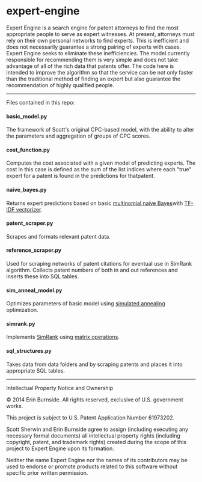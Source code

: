 expert-engine
=============

Expert Engine is a search engine for patent attorneys to find the most appropriate people to serve as expert witnesses. At present, attorneys must rely on their own personal networks to find experts. This is inefficient and does not necessarily guarantee a strong pairing of experts with cases. Expert Engine seeks to eliminate these inefficiencies. The model currently responsible for recommending them is very simple and does not take advantage of all of the rich data that patents offer. The code here is intended to improve the algorithm so that the service can be not only faster than the traditional method of finding an expert but also guarantee the recommendation of highly qualified people.

------------------------------------------------------------------------

Files contained in this repo:

#### basic_model.py
The framework of Scott's original CPC-based model, with the ability to alter the parameters and aggregation of groups of CPC scores.

#### cost_function.py
Computes the cost associated with a given model of predicting experts. The cost in this case is defined as the sum of the list indices where each "true" expert for a patent is found in the predictions for thatpatent.

#### naive_bayes.py
Returns expert predictions based on basic [multinomial naive Bayes]with [TF-IDF vectorizer].

#### patent_scraper.py
Scrapes and formats relevant patent data.

#### reference_scraper.py
Used for scraping networks of patent citations for eventual use in SimRank algorithm. Collects patent numbers of both in and out references and inserts these into SQL tables.

#### sim_anneal_model.py
Optimizes parameters of basic model using [simulated annealing] optimization.

#### simrank.py
Implements [SimRank] using [matrix operations]. 

#### sql_structures.py
Takes data from data folders and by scraping patents and places it into appropriate SQL tables.

------------------------------------------------------------------------

Intellectual Property Notice and Ownership

© 2014 Erin Burnside.  All rights reserved, exclusive of U.S. government works.

This project is subject to U.S. Patent Application Number 61973202. 

Scott Sherwin and Erin Burnside agree to assign (including executing any necessary formal documents) all intellectual property rights (including copyright, patent, and trademark rights) created during the scope of this project to Expert Engine upon its formation.

Neither the name Expert Engine nor the names of its contributors may be used to endorse or promote products related to this software without specific prior written permission.

[multinomial naive bayes]: http://scikit-learn.org/stable/modules/generated/sklearn.naive_bayes.MultinomialNB.html
[tf-idf vectorizer]: http://scikit-learn.org/stable/modules/generated/sklearn.feature_extraction.text.TfidfVectorizer.html
[simulated annealing]: http://leonidzhukov.net/hse/2013/stochmod/papers/KirkpatrickGelattVecchi83.pdf
[simrank]: http://ilpubs.stanford.edu:8090/508/1/2001-41.pdf
[matrix operations]: http://www.cse.unsw.edu.au/~zhangw/files/wwwj.pdf
